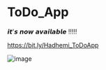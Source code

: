 # ToDo_App

𝙞𝙩'𝙨 𝙣𝙤𝙬 𝙖𝙫𝙖𝙞𝙡𝙖𝙗𝙡𝙚 !!!!!


https://bit.ly/Hadhemi_ToDoApp

![image](https://github.com/Hadhemi33/ToDo_List_App/assets/109398819/f87419c0-72cb-4be8-9966-106c5f2964f6)




